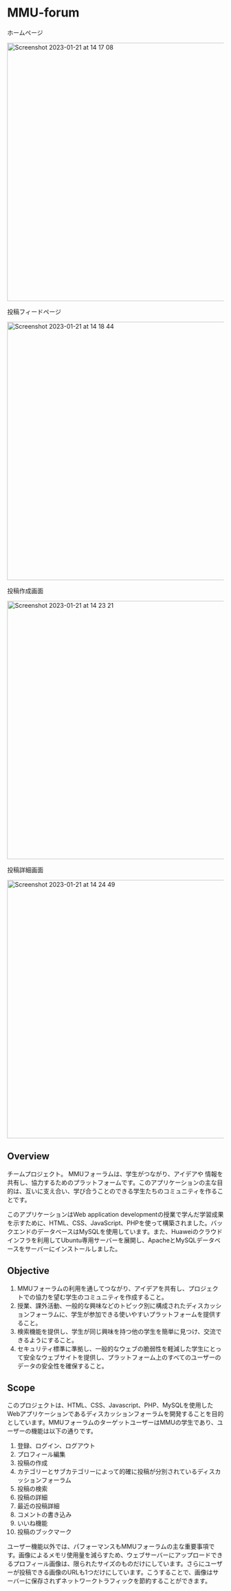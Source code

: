 # MMU-forum

<p>ホームページ</p>
<img width="600" alt="Screenshot 2023-01-21 at 14 17 08" src="https://user-images.githubusercontent.com/76618285/213846488-01209819-9485-42ac-9d0c-3b6712293a6d.png">

<p>投稿フィードページ</p>
<img width="600" alt="Screenshot 2023-01-21 at 14 18 44" src="https://user-images.githubusercontent.com/76618285/213846542-65f4a7eb-18b3-4e7d-a483-348e6cb264f1.png">

<p>投稿作成画面</p>
<img width="600" alt="Screenshot 2023-01-21 at 14 23 21" src="https://user-images.githubusercontent.com/76618285/213846700-bc598afb-f13f-487d-9e62-743f0b240a04.png">

<p>投稿詳細画面</p>
<img width="600" alt="Screenshot 2023-01-21 at 14 24 49" src="https://user-images.githubusercontent.com/76618285/213846759-07b2db24-3e86-4f60-96ac-0da28d43c0ea.png">

## Overview
チームプロジェクト。
MMUフォーラムは、学生がつながり、アイデアや 情報を共有し、協力するためのプラットフォームです。このアプリケーションの主な目的は、互いに支え合い、学び合うことのできる学生たちのコミュニティを作ることです。

このアプリケーションはWeb application developmentの授業で学んだ学習成果を示すために、HTML、CSS、JavaScript、PHPを使って構築されました。バックエンドのデータベースはMySQLを使用しています。また、Huaweiのクラウドインフラを利用してUbuntu専用サーバーを展開し、ApacheとMySQLデータベースをサーバーにインストールしました。

## Objective
1. MMUフォーラムの利用を通してつながり、アイデアを共有し、プロジェクトでの協力を望む学生のコミュニティを作成すること。
2. 授業、課外活動、一般的な興味などのトピック別に構成されたディスカッションフォーラムに、学生が参加できる使いやすいプラットフォームを提供すること。
3. 検索機能を提供し、学生が同じ興味を持つ他の学生を簡単に見つけ、交流できるようにすること。
4. セキュリティ標準に準拠し、一般的なウェブの脆弱性を軽減した学生にとって安全なウェブサイトを提供し、プラットフォーム上のすべてのユーザーのデータの安全性を確保すること。

## Scope
このプロジェクトは、HTML、CSS、Javascript、PHP、MySQLを使用したWebアプリケーションであるディスカッションフォーラムを開発することを目的としています。MMUフォーラムのターゲットユーザーはMMUの学生であり、ユーザーの機能は以下の通りです。
1. 登録、ログイン、ログアウト
2. プロフィール編集
3. 投稿の作成
4. カテゴリーとサブカテゴリーによって的確に投稿が分別されているディスカッションフォーラム
5. 投稿の検索
6. 投稿の詳細
7. 最近の投稿詳細
8. コメントの書き込み
9. いいね機能
10. 投稿のブックマーク

ユーザー機能以外では、パフォーマンスもMMUフォーラムの主な重要事項です。画像によるメモリ使用量を減らすため、ウェブサーバーにアップロードできるプロフィール画像は、限られたサイズのものだけにしています。さらにユーザーが投稿できる画像のURLも1つだけにしています。こうすることで、画像はサーバーに保存されずネットワークトラフィックを節約することができます。

